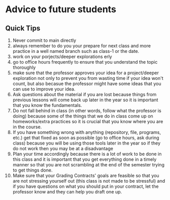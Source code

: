# Advice to future students

## Quick Tips

1. Never commit to main directly
2. always remember to do you your prepare for next class and more practice in a well named branch such as class-1 or the date.
3. work on your porjects/deeper explorations erly
4. go to office hours frequently to ensure that you understand the topic thoroughly
5. make sure that the professor approves your idea for a project/deeper exploration not only to prevent you from wasting time if your idea won't count, but also becasue the professor might have some ideas that you can use to improve your idea.
6. Ask questions about the material if you are lost because things from previous lessons will come back up later in the year so it is important that you know the fundamentals.
7. Do not fall behind in class (in other words, follow what the professor is doing) because some of the things that we do in class come up on homeworks/extra practices so it is crucial that you know where you are in the course.
8. If you have something wrong with anything (repository, file, programs, etc.) get that fixed as soon as possible (go to office hours, ask during class) because you will be using those tools later in the year so if they do not work then you may be at a disadvantage
9. Plan your time accordingly because there is a lot of work to be done in this class and it is important that you get everything done in a timely manner so that you are not scrambling at the end of the semester trying to get things done.
10. Make sure that your Grading Contracts' goals are feasible so that you are not stressing yourself out (this class is not made to be stressful) and if you have questions on what you should put in your contract, let the professor know and they can help you draft one up.

